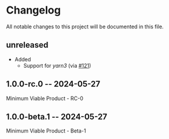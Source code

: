 # Changelog

All notable changes to this project will be documented in this file.

## unreleased

<!-- add unreleased items here -->

* Added
  * Support for _yarn3_ (via [#121]) 

[#121]: https://github.com/CycloneDX/cyclonedx-node-yarn/pull/121

## 1.0.0-rc.0 -- 2024-05-27

Minimum Viable Product - RC-0

## 1.0.0-beta.1 -- 2024-05-27

Minimum Viable Product - Beta-1
